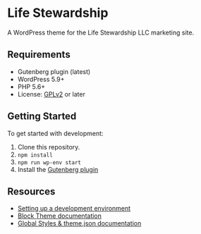 # Life Stewardship

A WordPress theme for the Life Stewardship LLC marketing site.

## Requirements

- Gutenberg plugin (latest)
- WordPress 5.9+
- PHP 5.6+
- License: [GPLv2](http://www.gnu.org/licenses/gpl-2.0.html) or later

## Getting Started

To get started with development:

1. Clone this repository.
1. `npm install`
1. `npm run wp-env start`
1. Install the [Gutenberg plugin](https://wordpress.org/plugins/gutenberg/)

## Resources

- [Setting up a development environment](https://developer.wordpress.org/block-editor/handbook/tutorials/devenv/)
- [Block Theme documentation](https://developer.wordpress.org/block-editor/how-to-guides/themes/block-theme-overview)
- [Global Styles & theme.json documentation](https://developer.wordpress.org/block-editor/how-to-guides/themes/theme-json/)
